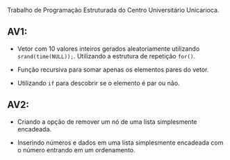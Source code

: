 Trabalho de Programação Estruturada do Centro Universitário Unicarioca.

## AV1:

- Vetor com 10 valores inteiros gerados aleatoriamente utilizando `srand(time(NULL));`. Utilizando a estrutura de repetição `for()`.

- Função recursiva para somar apenas os elementos pares do vetor.

- Utilizando `if` para descobrir se o elemento é par ou não.

## AV2:

- Criando a opção de remover um nó de uma lista simplesmente encadeada.

- Inserindo números e dados em uma lista simplesmente encadeada com o número entrando em um ordenamento.
